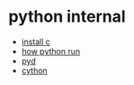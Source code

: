 # python internal

- [install c](https://github.com/gaoxinge/something/tree/master/python%20internal/install%20c)
- [how python run](https://github.com/gaoxinge/something/tree/master/python%20internal/how%20python%20run)
- [pyd](https://github.com/gaoxinge/something/tree/master/python%20internal/pyd)
- [cython](https://github.com/gaoxinge/something/tree/master/python%20internal/cython)